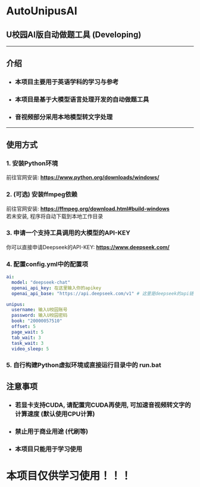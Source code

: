 # AutoUnipusAI
## U校园AI版自动做题工具 (Developing)
***
## 介绍
* ### 本项目主要用于英语学科的学习与参考
* ### 本项目是基于大模型语言处理开发的自动做题工具
* ### 音视频部分采用本地模型转文字处理
***
## 使用方式

### 1. 安装Python环境
前往官网安装: **https://www.python.org/downloads/windows/**
### 2. (可选) 安装ffmpeg依赖
前往官网安装: **https://ffmpeg.org/download.html#build-windows**  
若未安装, 程序将自动下载到本地工作目录
### 3. 申请一个支持工具调用的大模型的API-KEY
你可以直接申请Deepseek的API-KEY: **https://www.deepseek.com/**
### 4. 配置config.yml中的配置项
```yaml
ai:
  model: "deepseek-chat"
  openai_api_key: 在这里输入你的apikey
  openai_api_base: "https://api.deepseek.com/v1" # 这里是deepseek的api链接

unipus:
  username: 输入U校园账号
  password: 输入U校园密码
  book: "20000057510"
  offset: 5
  page_wait: 5
  tab_wait: 3
  task_wait: 3
  video_sleep: 5
```
### 5. 自行构建Python虚拟环境或直接运行目录中的 run.bat

## 注意事项
* ### 若显卡支持CUDA, 请配置完CUDA再使用, 可加速音视频转文字的计算速度 (默认使用CPU计算)
* ### 禁止用于商业用途 (代刷等)
* ### 本项目只能用于学习使用
# 本项目仅供学习使用！！！